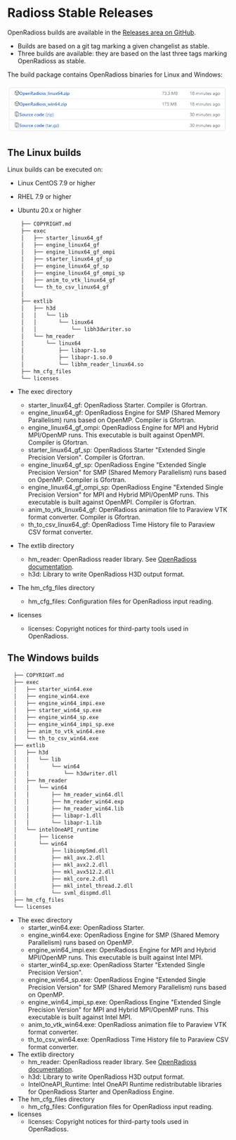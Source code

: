 # Radioss Stable Releases

OpenRadioss builds are available in the [Releases area on GitHub](https://github.com/OpenRadioss/OpenRadioss/releases).

* Builds are based on a git tag marking a given changelist as stable.
* Three builds are available: they are based on the last three tags marking OpenRadioss as stable.

The build package contains OpenRadioss binaries for Linux and Windows:

![image](./doc/Builds.png)

## The Linux builds

Linux builds can be executed on:

* Linux CentOS 7.9 or higher
* RHEL 7.9 or higher
* Ubuntu 20.x or higher

       ├── COPYRIGHT.md
       ├── exec
       │   ├── starter_linux64_gf
       │   ├── engine_linux64_gf
       │   ├── engine_linux64_gf_ompi
       │   ├── starter_linux64_gf_sp
       │   ├── engine_linux64_gf_sp
       │   ├── engine_linux64_gf_ompi_sp
       │   ├── anim_to_vtk_linux64_gf
       │   └── th_to_csv_linux64_gf
       │   
       ├── extlib
       │   ├── h3d
       │   │   └── lib
       │   │       └── linux64
       │   │           └── libh3dwriter.so
       │   └── hm_reader
       │       └── linux64
       │           ├── libapr-1.so
       │           ├── libapr-1.so.0
       │           └── libhm_reader_linux64.so
       ├── hm_cfg_files
       └── licenses

* The exec directory
  * starter_linux64_gf: OpenRadioss Starter. Compiler is Gfortran.
  * engine_linux64_gf: OpenRadioss Engine for SMP (Shared Memory Parallelism) runs based on OpenMP. Compiler is Gfortran.
  * engine_linux64_gf_ompi: OpenRadioss Engine for MPI and Hybrid MPI/OpenMP runs. This executable is built against OpenMPI. Compiler is Gfortran.
  * starter_linux64_gf_sp: OpenRadioss Starter "Extended Single Precision Version". Compiler is Gfortran.
  * engine_linux64_gf_sp: OpenRadioss Engine "Extended Single Precision Version" for SMP (Shared Memory Parallelism) runs based on OpenMP. Compiler is Gfortran.
  * engine_linux64_gf_ompi_sp: OpenRadioss Engine "Extended Single Precision Version" for MPI and Hybrid MPI/OpenMP runs. This executable is built against OpenMPI. Compiler is Gfortran.
  * anim_to_vtk_linux64_gf: OpenRadioss animation file to Paraview VTK format converter. Compiler is Gfortran.
  * th_to_csv_linux64_gf: OpenRadioss Time History file to Paraview CSV format converter.
* The extlib directory
  * hm_reader: OpenRadioss reader library. See [OpenRadioss documentation](https://openradioss.atlassian.net/wiki/spaces/OPENRADIOSS/pages/6094849/OpenRadioss+Reader+Radioss+Block+Format).
  * h3d: Library to write OpenRadioss H3D output format.
* The hm_cfg_files directory
  * hm_cfg_files: Configuration files for OpenRadioss input reading.
* licenses
  * licenses: Copyright notices for third-party tools used in OpenRadioss.

## The Windows builds

      ├── COPYRIGHT.md
      ├── exec
      │   ├── starter_win64.exe
      │   ├── engine_win64.exe
      │   ├── engine_win64_impi.exe
      │   ├── starter_win64_sp.exe
      │   ├── engine_win64_sp.exe
      │   ├── engine_win64_impi_sp.exe
      │   ├── anim_to_vtk_win64.exe
      │   └── th_to_csv_win64.exe
      ├── extlib
      │   ├── h3d
      │   │   └── lib
      │   │       └── win64
      │   │           └── h3dwriter.dll
      │   ├── hm_reader
      │   │   └── win64
      │   │       ├── hm_reader_win64.dll
      │   │       ├── hm_reader_win64.exp
      │   │       ├── hm_reader_win64.lib
      │   │       ├── libapr-1.dll
      │   │       └── libapr-1.lib
      │   └── intelOneAPI_runtime
      │       ├── license
      │       └── win64
      │           ├── libiomp5md.dll
      │           ├── mkl_avx.2.dll
      │           ├── mkl_avx2.2.dll
      │           ├── mkl_avx512.2.dll
      │           ├── mkl_core.2.dll
      │           ├── mkl_intel_thread.2.dll
      │           └── svml_dispmd.dll
      ├── hm_cfg_files
      └── licenses

* The exec directory
  * starter_win64.exe: OpenRadioss Starter.
  * engine_win64.exe: OpenRadioss Engine for SMP (Shared Memory Parallelism) runs based on OpenMP.
  * engine_win64_impi.exe: OpenRadioss Engine for MPI and Hybrid MPI/OpenMP runs. This executable is built against Intel MPI.
  * starter_win64_sp.exe: OpenRadioss Starter "Extended Single Precision Version".
  * engine_win64_sp.exe: OpenRadioss Engine "Extended Single Precision Version" for SMP (Shared Memory Parallelism) runs based on OpenMP.
  * engine_win64_impi_sp.exe: OpenRadioss Engine "Extended Single Precision Version" for MPI and Hybrid MPI/OpenMP runs. This executable is built against Intel MPI.
  * anim_to_vtk_win64.exe: OpenRadioss animation file to Paraview VTK format converter.
  * th_to_csv_win64.exe: OpenRadioss Time History file to Paraview CSV format converter.
* The extlib directory
  * hm_reader: OpenRadioss reader library. See [OpenRadioss documentation](https://openradioss.atlassian.net/wiki/spaces/OPENRADIOSS/pages/6094849/OpenRadioss+Reader+Radioss+Block+Format).
  * h3d: Library to write OpenRadioss H3D output format.
  * IntelOneAPI_Runtime: Intel OneAPI Runtime redistributable libraries for OpenRadioss Starter and OpenRadioss Engine.
* The hm_cfg_files directory
  * hm_cfg_files: Configuration files for OpenRadioss input reading.
* licenses
  * licenses: Copyright notices for third-party tools used in OpenRadioss.
